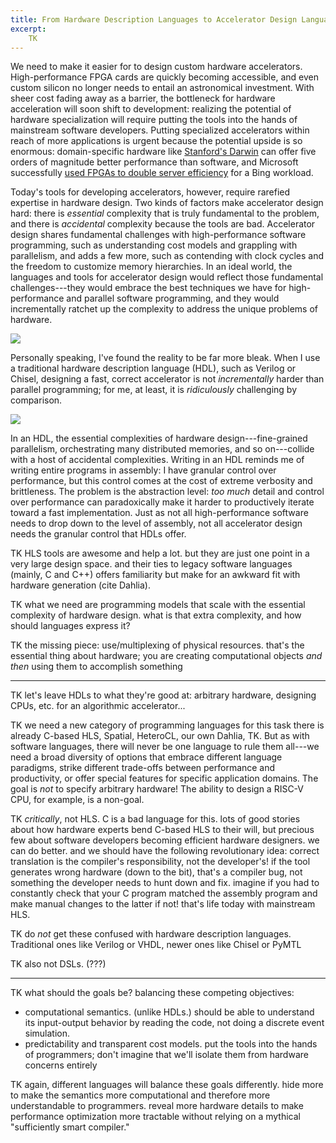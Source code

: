 ```yaml
---
title: From Hardware Description Languages to Accelerator Design Languages
excerpt:
    TK
---
```

We need to make it easier for to design custom hardware accelerators. High-performance FPGA cards are quickly becoming accessible, and even custom silicon no longer needs to entail an astronomical investment.
With sheer cost fading away as a barrier, the bottleneck for hardware acceleration will soon shift to development: realizing the potential of hardware specialization will require putting the tools into the hands of mainstream software developers.
Putting specialized accelerators within reach of more applications is urgent because the potential upside is so enormous:
domain-specific hardware like [Stanford's Darwin][darwin] can offer five orders of magnitude better performance than software,
and Microsoft successfully [used FPGAs to double server efficiency][catapult] for a Bing workload.

[darwin]: http://bejerano.stanford.edu/papers/p199-turakhia.pdf
[catapult]: https://www.microsoft.com/en-us/research/wp-content/uploads/2016/02/Catapult_ISCA_2014.pdf

Today's tools for developing accelerators, however, require rarefied expertise in hardware design.
Two kinds of factors make accelerator design hard:
there is *essential* complexity that is truly fundamental to the problem, and there is *accidental* complexity because the tools are bad.
Accelerator design shares fundamental challenges with high-performance software programming,
such as understanding cost models and grappling with parallelism,
and adds a few more,
such as contending with clock cycles and the freedom to customize memory hierarchies.
In an ideal world, the languages and tools for accelerator design would reflect those fundamental challenges---they would embrace the best techniques we have for high-performance and parallel software programming, and they would incrementally ratchet up the complexity to address the unique problems of hardware.

<img src="{{site.base}}/media/adl/complexity1.png" class="img-responsive">

Personally speaking, I've found the reality to be far more bleak.
When I use a traditional hardware description language (HDL), such as Verilog or Chisel, designing a fast, correct accelerator is
not *incrementally* harder than parallel programming; for me, at least, it is *ridiculously* challenging by comparison.

<img src="{{site.base}}/media/adl/complexity2.png" class="img-responsive">

In an HDL, the essential complexities of hardware design---fine-grained parallelism, orchestrating many distributed memories, and so on---collide with a host of accidental complexities.
Writing in an HDL reminds me of writing entire programs in assembly:
I have granular control over performance, but this control comes at the cost of extreme verbosity and brittleness.
The problem is the abstraction level:
*too much* detail and control over performance can paradoxically make it harder to productively iterate toward a fast implementation.
Just as not all high-performance software needs to drop down to the level of assembly,
not all accelerator design needs the granular control that HDLs offer.

TK HLS tools are awesome and help a lot. but they are just one point in a very large design space. and their ties to legacy software languages (mainly, C and C++) offers familiarity but make for an awkward fit with hardware generation (cite Dahlia).

TK what we need are programming models that scale with the essential complexity of hardware design. what is that extra complexity, and how should languages express it?

TK the missing piece: use/multiplexing of physical resources. that's the essential thing about hardware; you are creating computational objects *and then* using them to accomplish something

---

TK let's leave HDLs to what they're good at: arbitrary hardware, designing CPUs, etc. for an algorithmic accelerator...

TK we need a new category of programming languages for this task
there is already C-based HLS, Spatial, HeteroCL, our own Dahlia, TK.
But as with software languages, there will never be one language to rule them all---we need a broad diversity of options that embrace different language paradigms,
strike different trade-offs between performance and productivity,
or offer special features for specific application domains.
The goal is *not* to specify arbitrary hardware! The ability to design a RISC-V CPU, for example, is a non-goal.

TK *critically*, not HLS.
C is a bad language for this.
lots of good stories about how hardware experts bend C-based HLS to their will, but precious few about software developers becoming efficient hardware designers.
we can do better.
and we should have the following revolutionary idea: correct translation is the compiler's responsibility, not the developer's! if the tool generates wrong hardware (down to the bit), that's a compiler bug, not something the developer needs to hunt down and fix.
imagine if you had to constantly check that your C program matched the assembly program and make manual changes to the latter if not! that's life today with mainstream HLS.

TK do *not* get these confused with hardware description languages.
Traditional ones like Verilog or VHDL, newer ones like Chisel or PyMTL

TK also not DSLs. (???)

---

TK what should the goals be? balancing these competing objectives:
- computational semantics. (unlike HDLs.) should be able to understand its input-output behavior by reading the code, not doing a discrete event simulation.
- predictability and transparent cost models. put the tools into the hands of programmers; don't imagine that we'll isolate them from hardware concerns entirely

TK again, different languages will balance these goals differently. hide more to make the semantics more computational and therefore more understandable to programmers. reveal more hardware details to make performance optimization more tractable without relying on a mythical "sufficiently smart compiler."

